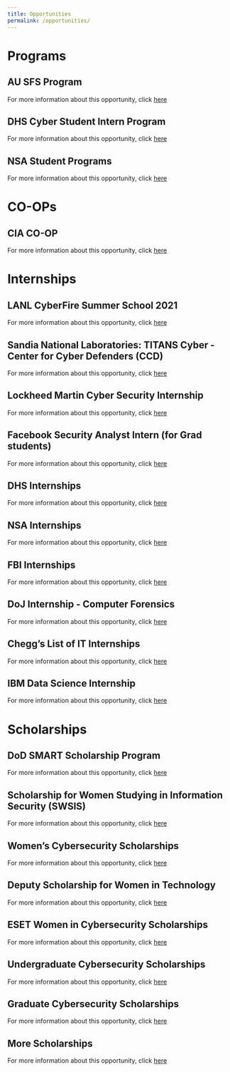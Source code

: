 ```yaml
---
title: Opportunities
permalink: /opportunities/
---
```

# Programs
## AU SFS Program 
For more information about this opportunity, click [here](http://www.eng.auburn.edu/research/centers/auburn-cyber-research-center/sfs.html)
## DHS Cyber Student Intern Program
For more information about this opportunity, click [here](https://www.dhs.gov/homeland-security-careers/cyber-student-intern-program)
## NSA Student Programs
For more information about this opportunity, click [here](https://www.intelligencecareers.gov/nsa/nsastudents.html)

# CO-OPs
## CIA CO-OP
For more information about this opportunity, click [here](https://www.cia.gov/careers/student-opportunities/undergrad-info-assurance.html)

# Internships
## LANL CyberFire Summer School 2021
For more information about this opportunity, click [here](https://cyberfire.training/school/)
## Sandia National Laboratories: TITANS Cyber - Center for Cyber Defenders (CCD)
For more information about this opportunity, click [here](https://www.sandia.gov/careers/students_postdocs/internships/institutes/cyber_defenders.html)
## Lockheed Martin Cyber Security Internship
For more information about this opportunity, click [here](https://www.lockheedmartinjobs.com/search-jobs?acm=ALL&alrpm=6252001&ascf=[{%22key%22:%22job_status%22,%22value%22:%22Co-op%2fSummer+Intern%22}]&utm_source=LMjobs.com&utm_medium=website&utm_campaign=organic_corporate_early_career_intern_IB40047&CODES=IB40047)
## Facebook Security Analyst Intern (for Grad students)
For more information about this opportunity, click [here](https://www.facebook.com/careers/students-and-grads/?p[teams][0]=Internship%20-%20Engineering%2C%20Tech%20%26%20Design&p[teams][1]=Internship%20-%20Business&p[teams][2]=Internship%20-%20PhD&p[teams][3]=University%20Grad%20-%20PhD%20%26%20Postdoc&p[teams][4]=University%20Grad%20-%20Engineering%2C%20Tech%20%26%20Design&p[teams][5]=University%20Grad%20-%20Business&teams[0]=Internship%20-%20Engineering%2C%20Tech%20%26%20Design&teams[1]=Internship%20-%20Business&teams[2]=Internship%20-%20PhD&teams[3]=University%20Grad%20-%20PhD%20%26%20Postdoc&teams[4]=University%20Grad%20-%20Engineering%2C%20Tech%20%26%20Design&teams[5]=University%20Grad%20-%20Business#openpositions)
## DHS Internships
For more information about this opportunity, click [here](https://www.dhs.gov/homeland-security-careers/cybersecurity-internship-program-0)
## NSA Internships
For more information about this opportunity, click [here](https://www.intelligencecareers.gov/nsa/nsastudents.html)
## FBI Internships
For more information about this opportunity, click [here](https://www.fbijobs.gov/students/undergrad)
## DoJ Internship - Computer Forensics 
For more information about this opportunity, click [here](https://www.justice.gov/criminal-ceos/computer-forensics-internship)
## Chegg’s List of IT Internships
For more information about this opportunity, click [here](https://www.internships.com/it)
## IBM Data Science Internship
For more information about this opportunity, click [here](https://careers.ibm.com/ListJobs/All/Search/Position-Type/Intern/primary-job-category/Data-Science//?lang=en)

# Scholarships
## DoD SMART Scholarship Program
For more information about this opportunity, click [here](https://www.smartscholarship.org/)
## Scholarship for Women Studying in Information Security (SWSIS) 
For more information about this opportunity, click [here](https://cra.org/cra-wp/scholarships-and-awards/scholarships/swsis/)
## Women’s Cybersecurity Scholarships 
For more information about this opportunity, click [here](https://iamcybersafe.org/s/undergraduate-scholarships)
## Deputy Scholarship for Women in Technology
For more information about this opportunity, click [here](https://www.deputy.com/deputy-scholarship)
## ESET Women in Cybersecurity Scholarships
For more information about this opportunity, click [here](https://www.eset.com/us/about/newsroom/press-releases/eset-triples-women-in-cybersecurity-scholarship-award-to-15000-1/)
## Undergraduate Cybersecurity Scholarships 
For more information about this opportunity, click [here](https://iamcybersafe.org/s/undergraduate-scholarships)
## Graduate Cybersecurity Scholarships
For more information about this opportunity, click [here](https://iamcybersafe.org/s/graduate-scholarships)
## More Scholarships 
For more information about this opportunity, click [here](https://computersciencems.com/resources/cyber-security/30-best-cybersecurity-scholarships/)
